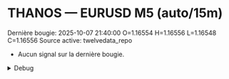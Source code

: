 # THANOS — EURUSD M5 (auto/15m)
Dernière bougie: 2025-10-07 21:40:00  O=1.16554  H=1.16556  L=1.16548  C=1.16556
Source active: twelvedata_repo

- Aucun signal sur la dernière bougie.

<details><summary>Debug</summary>

- TD_API_KEY manquant.

</details>